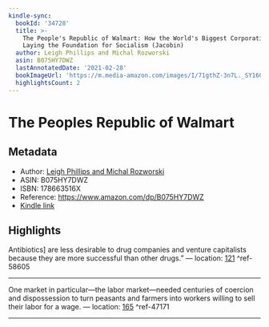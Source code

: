 ```yaml
---
kindle-sync:
  bookId: '34728'
  title: >-
    The People's Republic of Walmart: How the World's Biggest Corporations are
    Laying the Foundation for Socialism (Jacobin)
  author: Leigh Phillips and Michal Rozworski
  asin: B075HY7DWZ
  lastAnnotatedDate: '2021-02-28'
  bookImageUrl: 'https://m.media-amazon.com/images/I/71gthZ-3n7L._SY160.jpg'
  highlightsCount: 2
---
```

# The Peoples Republic of Walmart
## Metadata
* Author: [Leigh Phillips and Michal Rozworski](https://www.amazon.com/Leigh-Phillips/e/B013CUBLU2/ref=dp_byline_cont_ebooks_1)
* ASIN: B075HY7DWZ
* ISBN: 178663516X
* Reference: https://www.amazon.com/dp/B075HY7DWZ
* [Kindle link](kindle://book?action=open&asin=B075HY7DWZ)

## Highlights
Antibiotics] are less desirable to drug companies and venture capitalists because they are more successful than other drugs.” — location: [121](kindle://book?action=open&asin=B075HY7DWZ&location=121) ^ref-58605

---
One market in particular—the labor market—needed centuries of coercion and dispossession to turn peasants and farmers into workers willing to sell their labor for a wage. — location: [165](kindle://book?action=open&asin=B075HY7DWZ&location=165) ^ref-47171

---
